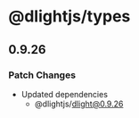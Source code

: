 # @dlightjs/types

## 0.9.26

### Patch Changes

- Updated dependencies
  - @dlightjs/dlight@0.9.26
